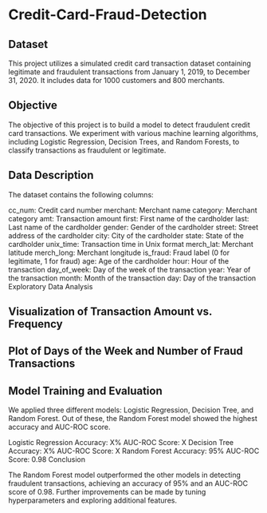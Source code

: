 # Credit-Card-Fraud-Detection

## Dataset

This project utilizes a simulated credit card transaction dataset containing legitimate and fraudulent transactions from January 1, 2019, to December 31, 2020. It includes data for 1000 customers and 800 merchants.

## Objective

The objective of this project is to build a model to detect fraudulent credit card transactions. We experiment with various machine learning algorithms, including Logistic Regression, Decision Trees, and Random Forests, to classify transactions as fraudulent or legitimate.

## Data Description

The dataset contains the following columns:

cc_num: Credit card number
merchant: Merchant name
category: Merchant category
amt: Transaction amount
first: First name of the cardholder
last: Last name of the cardholder
gender: Gender of the cardholder
street: Street address of the cardholder
city: City of the cardholder
state: State of the cardholder
unix_time: Transaction time in Unix format
merch_lat: Merchant latitude
merch_long: Merchant longitude
is_fraud: Fraud label (0 for legitimate, 1 for fraud)
age: Age of the cardholder
hour: Hour of the transaction
day_of_week: Day of the week of the transaction
year: Year of the transaction
month: Month of the transaction
day: Day of the transaction
Exploratory Data Analysis

## Visualization of Transaction Amount vs. Frequency
## Plot of Days of the Week and Number of Fraud Transactions

## Model Training and Evaluation

We applied three different models: Logistic Regression, Decision Tree, and Random Forest. Out of these, the Random Forest model showed the highest accuracy and AUC-ROC score.

Logistic Regression
Accuracy: X%
AUC-ROC Score: X
Decision Tree
Accuracy: X%
AUC-ROC Score: X
Random Forest
Accuracy: 95%
AUC-ROC Score: 0.98
Conclusion

The Random Forest model outperformed the other models in detecting fraudulent transactions, achieving an accuracy of 95% and an AUC-ROC score of 0.98. Further improvements can be made by tuning hyperparameters and exploring additional features.
